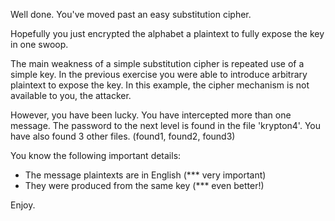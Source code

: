 Well done.  You've moved past an easy substitution cipher.

Hopefully you just encrypted the alphabet a plaintext
to fully expose the key in one swoop.

The main weakness of a simple substitution cipher is
repeated use of a simple key.  In the previous exercise
you were able to introduce arbitrary plaintext to expose
the key.  In this example, the cipher mechanism is not
available to you, the attacker.

However, you have been lucky.  You have intercepted more
than one message.  The password to the next level is found
in the file 'krypton4'.  You have also found 3 other files.
(found1, found2, found3)

You know the following important details:

- The message plaintexts are in English (*** very important)
- They were produced from the same key (*** even better!)


Enjoy.